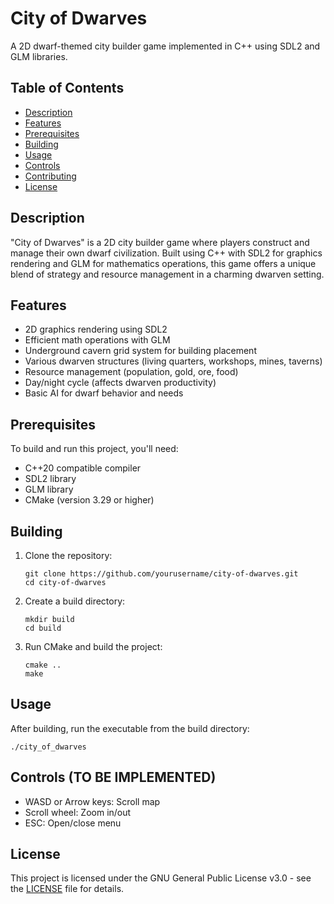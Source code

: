 # City of Dwarves

A 2D dwarf-themed city builder game implemented in C++ using SDL2 and GLM libraries.

## Table of Contents
- [Description](#description)
- [Features](#features)
- [Prerequisites](#prerequisites)
- [Building](#building)
- [Usage](#usage)
- [Controls](#controls)
- [Contributing](#contributing)
- [License](#license)

## Description

"City of Dwarves" is a 2D city builder game where players construct and manage their own dwarf civilization. Built using C++ with SDL2 for graphics rendering and GLM for mathematics operations, this game offers a unique blend of strategy and resource management in a charming dwarven setting.

## Features

- 2D graphics rendering using SDL2
- Efficient math operations with GLM
- Underground cavern grid system for building placement
- Various dwarven structures (living quarters, workshops, mines, taverns)
- Resource management (population, gold, ore, food)
- Day/night cycle (affects dwarven productivity)
- Basic AI for dwarf behavior and needs

## Prerequisites

To build and run this project, you'll need:

- C++20 compatible compiler
- SDL2 library
- GLM library
- CMake (version 3.29 or higher)

## Building

1. Clone the repository:
   ```
   git clone https://github.com/yourusername/city-of-dwarves.git
   cd city-of-dwarves
   ```

2. Create a build directory:
   ```
   mkdir build
   cd build
   ```

3. Run CMake and build the project:
   ```
   cmake ..
   make
   ```

## Usage

After building, run the executable from the build directory:

```
./city_of_dwarves
```

## Controls (TO BE IMPLEMENTED)

- WASD or Arrow keys: Scroll map
- Scroll wheel: Zoom in/out
- ESC: Open/close menu

## License

This project is licensed under the GNU General Public License v3.0 - see the [LICENSE](LICENSE) file for details.
